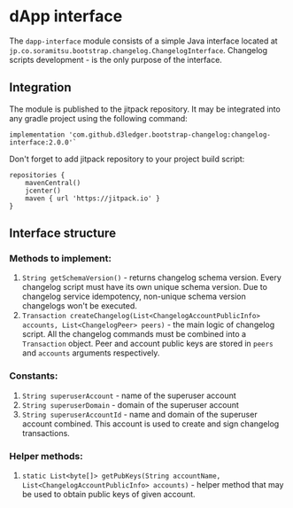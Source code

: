 # dApp interface
The `dapp-interface` module consists of a simple Java interface located at `jp.co.soramitsu.bootstrap.changelog.ChangelogInterface`.  Changelog scripts development - is the only purpose of the interface.
## Integration
The module is published to the jitpack repository. It may be integrated into any gradle project using the following command:
```
implementation 'com.github.d3ledger.bootstrap-changelog:changelog-interface:2.0.0'`
```
Don't forget to add jitpack repository to your project build script:
```
repositories {
    mavenCentral()
    jcenter()
    maven { url 'https://jitpack.io' }
}
```
## Interface structure
### Methods to implement:
1) `String getSchemaVersion()` - returns changelog schema version. Every changelog script must have its own unique schema version. Due to changelog service idempotency, non-unique schema version changelogs won't be executed. 
2) `Transaction createChangelog(List<ChangelogAccountPublicInfo> accounts, List<ChangelogPeer> peers)` - the main logic of changelog script. All the changelog commands must be combined into a `Transaction` object. Peer and account public keys are stored in `peers` and `accounts` arguments respectively. 
### Constants:
1) `String superuserAccount` -  name of the superuser account
2) `String superuserDomain` - domain of the superuser account 
3) `String superuserAccountId` - name and domain of the superuser account combined.  This account is used to create and sign changelog transactions.
### Helper methods:
1) `static List<byte[]> getPubKeys(String accountName, List<ChangelogAccountPublicInfo> accounts)` - helper method that may be used to obtain public keys of given account.

